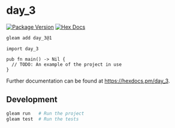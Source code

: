 # day_3

[![Package Version](https://img.shields.io/hexpm/v/day_3)](https://hex.pm/packages/day_3)
[![Hex Docs](https://img.shields.io/badge/hex-docs-ffaff3)](https://hexdocs.pm/day_3/)

```sh
gleam add day_3@1
```
```gleam
import day_3

pub fn main() -> Nil {
  // TODO: An example of the project in use
}
```

Further documentation can be found at <https://hexdocs.pm/day_3>.

## Development

```sh
gleam run   # Run the project
gleam test  # Run the tests
```
